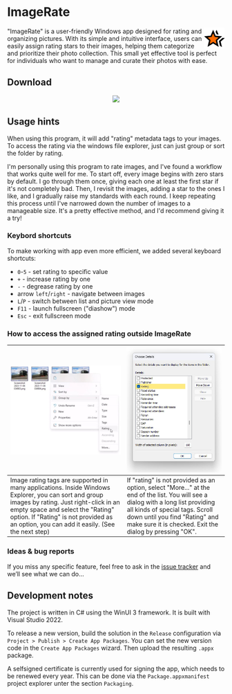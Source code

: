 
# ImageRate

<img align="right" src="/Assets/StoreLogo.png">

"ImageRate" is a user-friendly Windows app designed for rating and organizing pictures. With its simple and intuitive interface, users can easily assign rating stars to their images, helping them categorize and prioritize their photo collection. This small yet effective tool is perfect for individuals who want to manage and curate their photos with ease.

## Download
<p align="center">
	<a href="https://apps.microsoft.com/detail/ImageRate/9NZ1B660K8MC?launch=true&mode=mini">
		<img src="https://get.microsoft.com/images/en-us%20dark.svg" width="200"/>
	</a>
</p>


## Usage hints

When using this program, it will add "rating" metadata tags to your images. To access the rating via the windows file explorer, just can just group or sort the folder by rating.

I'm personally using this program to rate images, and I've found a workflow that works quite well for me. To start off, every image begins with zero stars by default. I go through them once, giving each one at least the first star if it's not completely bad. Then, I revisit the images, adding a star to the ones I like, and I gradually raise my standards with each round. I keep repeating this process until I've narrowed down the number of images to a manageable size. It's a pretty effective method, and I'd recommend giving it a try!

### Keybord shortcuts

To make working with app even more efficient, we added several keyboard shortcuts:
-  `0`-`5` - set rating to specific value
- `+` - increase rating by one
- `-` - degrease rating by one
- arrow `left`/`right` - navigate between images
- `L`/`P` - switch between list and picture view mode
- `F11` - launch fullscreen ("diashow") mode
- `Esc` - exit fullscreen mode

### How to access the assigned rating outside ImageRate

|![img](/Doc/tutorial_image_1.jpg)|![img](/Doc/tutorial_image_2.jpg)|
|-|-|
|Image rating tags are supported in many applications. Inside Windows Explorer, you can sort and group images by rating. Just right-click in an empty space and select the "Rating" option. If "Rating" is not provided as an option, you can add it easily. (See the next step)|If "rating" is not provided as an option, select "More..." at the end of the list. You will see a dialog with a long list providing all kinds of special tags. Scroll down until you find "Rating" and make sure it is checked. Exit the dialog by pressing "OK".|

### Ideas & bug reports

If you miss any specific feature, feel free to ask in the [issue tracker](https://github.com/fm-sys/ImageRate/issues) and we’ll see what we can do…

## Development notes

The project is written in C# using the WinUI 3 framework. It is built with Visual Studio 2022.

To release a new version, build the solution in the `Release` configuration via `Project > Publish > Create App Packages`. You can set the new version code in the `Create App Packages` wizard. Then upload the resulting `.appx` package.

A selfsigned certificate is currently used for signing the app, which needs to be renewed every year. This can be done via the `Package.appxmanifest` project explorer unter the section `Packaging`. 
